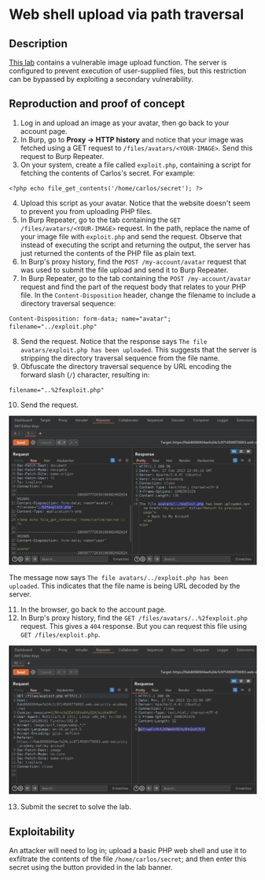 # Web shell upload via path traversal

## Description

[This lab](https://portswigger.net/web-security/file-upload/lab-file-upload-web-shell-upload-via-path-traversal) contains a vulnerable image upload function. The server is configured to prevent execution of user-supplied files, but this restriction can be bypassed by exploiting a secondary vulnerability. 

## Reproduction and proof of concept

1. Log in and upload an image as your avatar, then go back to your account page.
2. In Burp, go to **Proxy -> HTTP history** and notice that your image was fetched using a GET request to `/files/avatars/<YOUR-IMAGE>`. Send this request to Burp Repeater.
3. On your system, create a file called `exploit.php`, containing a script for fetching the contents of Carlos's secret. For example:

```text  
<?php echo file_get_contents('/home/carlos/secret'); ?>
```

4. Upload this script as your avatar. Notice that the website doesn't seem to prevent you from uploading PHP files.
5. In Burp Repeater, go to the tab containing the `GET /files/avatars/<YOUR-IMAGE>` request. In the path, replace the name of your image file with `exploit.php` and send the request. Observe that instead of executing the script and returning the output, the server has just returned the contents of the PHP file as plain text.
6. In Burp's proxy history, find the `POST /my-account/avatar` request that was used to submit the file upload and send it to Burp Repeater.
7. In Burp Repeater, go to the tab containing the `POST /my-account/avatar` request and find the part of the request body that relates to your PHP file. In the `Content-Disposition` header, change the filename to include a directory traversal sequence:

```text
Content-Disposition: form-data; name="avatar"; filename="../exploit.php"
```

8. Send the request. Notice that the response says `The file avatars/exploit.php has been uploaded`. This suggests that the server is stripping the directory traversal sequence from the file name.
9. Obfuscate the directory traversal sequence by URL encoding the forward slash (`/`) character, resulting in:

```text
filename="..%2fexploit.php"
```

10. Send the request. 

![File upload](../../_static/images/upload3.png)

The message now says `The file avatars/../exploit.php has been uploaded`. This indicates that the file name is being URL decoded by the server.

11. In the browser, go back to the account page.
12. In Burp's proxy history, find the `GET /files/avatars/..%2fexploit.php` request. This gives a `404` response. But you can request this file using `GET /files/exploit.php`.

![File upload](../../_static/images/upload4.png)

13. Submit the secret to solve the lab.

## Exploitability

An attacker will need to log in; upload a basic PHP web shell and use it to exfiltrate the contents of the file `/home/carlos/secret`; and then enter this secret using the button provided in the lab banner. 
